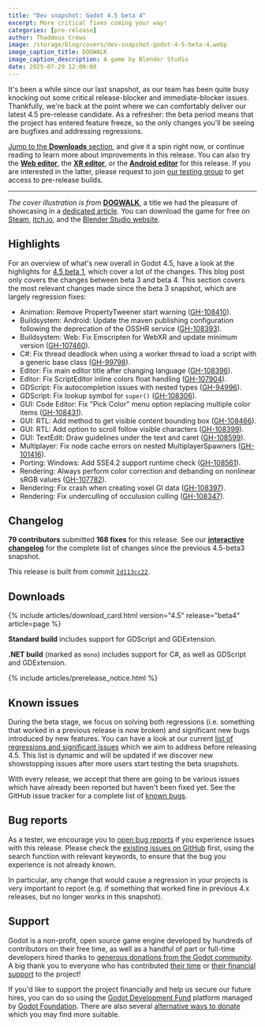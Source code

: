 ```yaml
---
title: "Dev snapshot: Godot 4.5 beta 4"
excerpt: More critical fixes coming your way!
categories: [pre-release]
author: Thaddeus Crews
image: /storage/blog/covers/dev-snapshot-godot-4-5-beta-4.webp
image_caption_title: DOGWALK
image_caption_description: A game by Blender Studio
date: 2025-07-29 12:00:00
---
```


It's been a while since our last snapshot, as our team has been quite busy knocking out some critical release-blocker and immediate-blocker issues. Thankfully, we're back at the point where we can comfortably deliver our latest 4.5 pre-release candidate. As a refresher: the beta period means that the project has entered feature freeze, so the only changes you'll be seeing are bugfixes and addressing regressions.

[Jump to the **Downloads** section](#downloads), and give it a spin right now, or continue reading to learn more about improvements in this release. You can also try the [**Web editor**](https://editor.godotengine.org/releases/4.5.beta4/), the [**XR editor**](https://www.meta.com/s/h9JcJGHfg), or the [**Android editor**](https://play.google.com/store/apps/details?id=org.godotengine.editor.v4) for this release. If you are interested in the latter, please request to join [our testing group](https://groups.google.com/g/godot-testers) to get access to pre-release builds.

---

*The cover illustration is from* [**DOGWALK**](https://store.steampowered.com/app/3775050/DOGWALK/?curator_clanid=41324400), a title we had the pleasure of showcasing in a [dedicated article](https://godotengine.org/article/godot-showcase-dogwalk/). You can download the game for free on [Steam](https://store.steampowered.com/app/3775050/DOGWALK/?curator_clanid=41324400), [itch.io](https://blenderstudio.itch.io/dogwalk), and the [Blender Studio website](https://studio.blender.org/projects/dogwalk/).

## Highlights

For an overview of what's new overall in Godot 4.5, have a look at the highlights for [4.5 beta 1](/article/dev-snapshot-godot-4-5-beta-1/), which cover a lot of the changes. This blog post only covers the changes between beta 3 and beta 4. This section covers the most relevant changes made since the beta 3 snapshot, which are largely regression fixes:

- Animation: Remove PropertyTweener start warning ([GH-108410](https://github.com/godotengine/godot/pull/108410)).
- Buildsystem: Android: Update the maven publishing configuration following the deprecation of the OSSHR service ([GH-108393](https://github.com/godotengine/godot/pull/108393)).
- Buildsystem: Web: Fix Emscripten for WebXR and update minimum version ([GH-107460](https://github.com/godotengine/godot/pull/107460)).
- C#: Fix thread deadlock when using a worker thread to load a script with a generic base class ([GH-99798](https://github.com/godotengine/godot/pull/99798)).
- Editor: Fix main editor title after changing language ([GH-108396](https://github.com/godotengine/godot/pull/108396)).
- Editor: Fix ScriptEditor inline colors float handling ([GH-107904](https://github.com/godotengine/godot/pull/107904)).
- GDScript: Fix autocompletion issues with nested types ([GH-94996](https://github.com/godotengine/godot/pull/94996)).
- GDScript: Fix lookup symbol for `super()` ([GH-108306](https://github.com/godotengine/godot/pull/108306)).
- GUI: Code Editor: Fix "Pick Color" menu option replacing multiple color items ([GH-108431](https://github.com/godotengine/godot/pull/108431)).
- GUI: RTL: Add method to get visible content bounding box ([GH-108466](https://github.com/godotengine/godot/pull/108466)).
- GUI: RTL: Add option to scroll follow visible characters ([GH-108399](https://github.com/godotengine/godot/pull/108399)).
- GUI: TextEdit: Draw guidelines under the text and caret ([GH-108599](https://github.com/godotengine/godot/pull/108599)).
- Multiplayer: Fix node cache errors on nested MultiplayerSpawners ([GH-101416](https://github.com/godotengine/godot/pull/101416)).
- Porting: Windows: Add SSE4.2 support runtime check ([GH-108561](https://github.com/godotengine/godot/pull/108561)).
- Rendering: Always perform color correction and debanding on nonlinear sRGB values ([GH-107782](https://github.com/godotengine/godot/pull/107782)).
- Rendering: Fix crash when creating voxel GI data ([GH-108397](https://github.com/godotengine/godot/pull/108397)).
- Rendering: Fix underculling of occulusion culling ([GH-108347](https://github.com/godotengine/godot/pull/108347)).

## Changelog

**79 contributors** submitted **168 fixes** for this release. See our [**interactive changelog**](https://godotengine.github.io/godot-interactive-changelog/#4.5-beta4) for the complete list of changes since the previous 4.5-beta3 snapshot.

This release is built from commit [`2d113cc22`](https://github.com/godotengine/godot/commit/2d113cc224cb9be07866d003819fcef2226a52ea).

## Downloads

{% include articles/download_card.html version="4.5" release="beta4" article=page %}

**Standard build** includes support for GDScript and GDExtension.

**.NET build** (marked as `mono`) includes support for C#, as well as GDScript and GDExtension.

{% include articles/prerelease_notice.html %}

## Known issues

During the beta stage, we focus on solving both regressions (i.e. something that worked in a previous release is now broken) and significant new bugs introduced by new features. You can have a look at our current [list of regressions and significant issues](https://github.com/orgs/godotengine/projects/61) which we aim to address before releasing 4.5. This list is dynamic and will be updated if we discover new showstopping issues after more users start testing the beta snapshots.

With every release, we accept that there are going to be various issues which have already been reported but haven't been fixed yet. See the GitHub issue tracker for a complete list of [known bugs](https://github.com/godotengine/godot/issues?q=is%3Aissue+is%3Aopen+label%3Abug).

## Bug reports

As a tester, we encourage you to [open bug reports](https://github.com/godotengine/godot/issues) if you experience issues with this release. Please check the [existing issues on GitHub](https://github.com/godotengine/godot/issues) first, using the search function with relevant keywords, to ensure that the bug you experience is not already known.

In particular, any change that would cause a regression in your projects is very important to report (e.g. if something that worked fine in previous 4.x releases, but no longer works in this snapshot).

## Support

Godot is a non-profit, open source game engine developed by hundreds of contributors on their free time, as well as a handful of part or full-time developers hired thanks to [generous donations from the Godot community](https://fund.godotengine.org/). A big thank you to everyone who has contributed [their time](https://github.com/godotengine/godot/blob/master/AUTHORS.md) or [their financial support](https://github.com/godotengine/godot/blob/master/DONORS.md) to the project!

If you'd like to support the project financially and help us secure our future hires, you can do so using the [Godot Development Fund](https://fund.godotengine.org/) platform managed by [Godot Foundation](https://godot.foundation/). There are also several [alternative ways to donate](/donate) which you may find more suitable.
